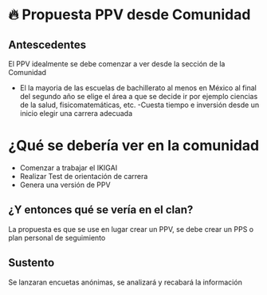 #  🔥 Propuesta PPV desde Comunidad

## Antescedentes

El PPV idealmente se debe comenzar a ver desde la sección de la Comunidad 

- El la mayoria de las escuelas de bachillerato al menos en México al final del segundo año se elige el área a que se decide ir por ejemplo ciencias de la salud, fisicomatemáticas, etc.
-Cuesta tiempo e inversión desde un inicio elegir una carrera adecuada

# ¿Qué se debería ver en la comunidad

- Comenzar a trabajar el IKIGAI
- Realizar Test de orientación de carrera
- Genera una versión de PPV

## ¿Y entonces qué se vería en el clan?

La propuesta es que se use en lugar crear un PPV, se debe crear un PPS o plan personal de seguimiento


##  Sustento

Se lanzaran encuetas anónimas, se analizará y recabará la información

